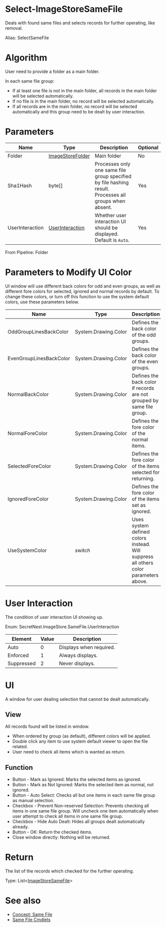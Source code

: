 # Select-ImageStoreSameFile
Deals with found same files and selects records for further operating, like removal.

Alias: SelectSameFile

# Algorithm
User need to provide a folder as a main folder.

In each same file group: 
  * If at least one file is not in the main folder, all records in the main folder will be selected automatically.
  * If no file is in the main folder, no record will be selected automatically.
  * If all records are in the main folder, no record will be selected automatically and this group need to be dealt by user interaction.

# Parameters
|Name|Type|Description|Optional|
|---|---|---|---|
|Folder|[ImageStoreFolder](../../type/ImageStoreFolder.md)|Main folder|No|
|Sha1Hash|byte[]|Processes only one same file group specified by file hashing result. Processes all groups when absent.|Yes|
|UserInteraction|[UserInteraction](#user-interation)|Whether user interaction UI should be displayed. Default is ```Auto```.|Yes|

From Pipeline: Folder

# Parameters to Modify UI Color
UI window will use different back colors for odd and even groups, as well as different fore colors for selected, ignored and normal records by default. To change these colors, or turn off this function to use the system default colors, use these parameters below.

|Name|Type|Description|Optional|
|---|---|---|---|
|OddGroupLinesBackColor|System.Drawing.Color|Defines the back color of the odd groups.|Yes|
|EvenGroupLinesBackColor|System.Drawing.Color|Defines the back color of the even groups.|Yes|
|NormalBackColor|System.Drawing.Color|Defines the back color if records are not grouped by same file group.|Yes|
|NormalForeColor|System.Drawing.Color|Defines the fore color of the normal items.|Yes|
|SelectedForeColor|System.Drawing.Color|Defines the fore color of the items selected for returning.|Yes|
|IgnoredForeColor|System.Drawing.Color|Defines the fore color of the items set as ignored.|Yes|
|UseSystemColor|*switch*|Uses system defined colors instead. Will suppress all others color parameters above.|-|

# User Interaction
The condition of user interaction UI showing up.

Enum: SecretNest.ImageStore.SameFile.UserInteraction

|Element|Value|Description|
|---|---|---|
|Auto|0|Displays when required.|
|Enforced|1|Always displays.|
|Suppressed|2|Never displays.|

# UI
A window for user dealing selection that cannot be dealt automatically.

## View
All records found will be listed in window.

  * When ordered by group (as default), different colors will be applied.
  * Double click any item to use system default viewer to open the file related.
  * User need to check all items which is wanted as return.

## Function
  * Button - Mark as Ignored: Marks the selected items as ignored.
  * Button - Mark as Not Ignored: Marks the selected item as normal, not ignored.
  * Button - Auto Select: Checks all but one items in each same file group as manual selection.
  * Checkbox - Prevent Non-reserved Selection: Prevents checking all items in one same file group. Will uncheck one item automatically when user attempt to check all items in one same file group.
  * Checkbox - Hide Auto Dealt: Hides all groups dealt automatically already.
  * Button - OK: Return the checked items.
  * Close window directly: Nothing will be returned.

# Return
The list of the records which checked for the further operating.

Type: List<[ImageStoreSameFile](../../type/ImageStoreSameFile.md)>

# See also
  * [Concept: Same File](../../concept/SameFile.md)
  * [Same File Cmdlets](../cmdlets.md#same-file)